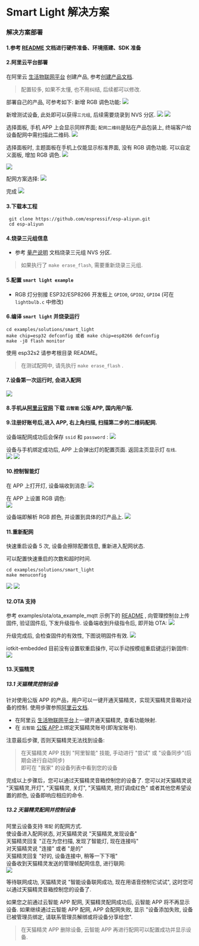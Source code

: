 # Smart Light 解决方案

### 解决方案部署
#### 1.参考 [README](./README.md) 文档进行硬件准备、环境搭建、SDK 准备

#### 2.阿里云平台部署
在阿里云 [生活物联网平台](https://living.aliyun.com/#/) 创建产品, 参考[创建产品文档](https://living.aliyun.com/doc#readygo.html).
> 配置较多, 如果不太懂, 也不用纠结, 后续都可以修改.

部署自己的产品, 可参考如下:
新增 RGB 调色功能:
![](_static/p1.png)

新增测试设备, 此处即可以获得`三元组`, 后续需要烧录到 NVS 分区.
![](_static/p2.png)
![](_static/p3.png)

选择面板, 手机 APP 上会显示同样界面; `配网二维码`是贴在产品包装上, 终端客户给设备配网中需扫描此二维码.
![](_static/p4.png)

选择面板时, 主题面板在手机上仅能显示标准界面, 没有 RGB 调色功能. 可以自定义面板, 增加 RGB 调色.
![](_static/p5.png)

![](_static/p6.png)

配网方案选择:
![](_static/p7.png)

完成
![](_static/p8.png)

#### 3.下载本工程
   ```
    git clone https://github.com/espressif/esp-aliyun.git
    cd esp-aliyun
   ```

#### 4.烧录三元组信息
- 参考 [量产说明](../../../config/mass_mfg/README.md) 文档烧录三元组 NVS 分区.

> 如果执行了 `make erase_flash`, 需要重新烧录三元组.

#### 5.配置 `smart light example`
- RGB 灯分别接 ESP32/ESP8266 开发板上 `GPIO0`, `GPIO2`, `GPIO4` (可在 `lightbulb.c` 中修改)

#### 6.编译 `smart light` 并烧录运行
```
cd examples/solutions/smart_light
make chip=esp32 defconfig 或者 make chip=esp8266 defconfig
make -j8 flash monitor
```
使用 esp32s2 请参考根目录 README。

> 在测试配网中, 请先执行 `make erase_flash` .

#### 7.设备第一次运行时, 会进入配网

![](_static/p9.png)

#### 8.手机从[阿里云官网](https://living.aliyun.com/doc#muti-app.html) 下载 `云智能` 公版 APP, 国内用户版.

#### 9.注册好账号后,进入 APP, 右上角扫描, 扫描第二步的二维码配网.
设备端配网成功后会保存 `ssid` 和 `password` :
![](_static/p10.png)

设备与手机绑定成功后, APP 上会弹出灯的配置页面. 返回主页显示灯 `在线`.  
![](_static/p11.png)
![](_static/p12.png)

#### 10.控制智能灯

在 APP 上打开灯, 设备端收到消息:
![](_static/p13.png)

在 APP 上设置 RGB 调色:  
![](_static/p14.png)

设备端即解析 RGB 颜色, 并设置到具体的灯产品上.
![](_static/p15.png)

#### 11.重新配网
快速重启设备 5 次, 设备会擦除配置信息, 重新进入配网状态.

可以配置快速重启的次数和超时时间.
```
cd examples/solutions/smart_light
make menuconfig
```
![](_static/p20.png)
![](_static/p21.png)

#### 12.OTA 支持
参考 examples/ota/ota_example_mqtt 示例下的 [README](../../ota/ota_example_mqtt/README.md) , 向管理控制台上传固件, 验证固件后, 下发升级指令.
设备端收到升级指令后, 即开始 OTA:
![](_static/p16.png)

升级完成后, 会检查固件的有效性, 下图说明固件有效.
![](_static/p17.png)

iotkit-embedded 目前没有设置软重启操作, 可以手动按模组重启键运行新固件:
![](_static/p18.png)

#### 13.天猫精灵
##### 13.1 天猫精灵控制设备
针对使用公版 APP 的产品，用户可以一键开通天猫精灵，实现天猫精灵音箱对设备的控制. 使用步骤参照[阿里云文档](https://living.aliyun.com/doc#TmallGenie.html).
- 在阿里云 [生活物联网平台](https://living.aliyun.com/#/)上一键开通天猫精灵, 查看功能映射.
- 在 `云智能` [公版 APP]((https://living.aliyun.com/doc#muti-app.html))上绑定天猫精灵账号(即淘宝账号).  

注意最后步骤, 否则天猫精灵无法找到设备:
> 在天猫精灵 APP 找到 "阿里智能" 技能, 手动进行 "尝试" 或 "设备同步"(后期会进行自动同步)  
> 即可在 "我家" 的设备列表中看到您的设备

完成以上步骤后，您可以通过天猫精灵音箱控制您的设备了. 您可以对天猫精灵说 "天猫精灵,开灯", "天猫精灵, 关灯", "天猫精灵, 把灯调成红色" 或者其他您希望设置的颜色, 设备即响应相应的命令.

##### 13.2 天猫精灵配网并控制设备
阿里云设备支持 `零配` 的配网方式.  
使设备进入配网状态, 对天猫精灵说 "天猫精灵,发现设备"  
天猫精灵回复 "正在为您扫描, 发现了智能灯, 现在连接吗"  
对天猫精灵说 "连接" 或者 "是的"  
天猫精灵回复 "好的, 设备连接中, 稍等一下下哦"  
设备收到天猫精灵发送的管理帧配网信息, 进行联网:  
![](_static/p19.png)

等待联网成功, 天猫精灵说 "智能设备联网成功, 现在用语音控制它试试", 这时您可以通过天猫精灵音箱控制您的设备了.

如果您之前通过云智能 APP 配网, 天猫精灵配网成功后, 云智能 APP 将不再显示设备. 如果继续通过云智能 APP 配网, APP 会配网失败, 显示 "设备添加失败, 设备已被管理员绑定, 请联系管理员解绑或将设备分享给您". 
> 在天猫精灵 APP 删除设备, 云智能 APP 再进行配网可以配置成功并显示设备.